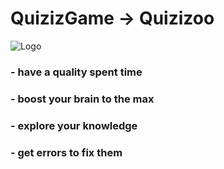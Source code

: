 # QuizizGame -> Quizizoo

![Logo](https://user-images.githubusercontent.com/122745903/235230762-af3b9066-5cbf-4b89-b024-aa141e36a696.png)

### - have a quality spent time  
### - boost your brain to the max
### - explore your knowledge 
### - get errors to fix them
